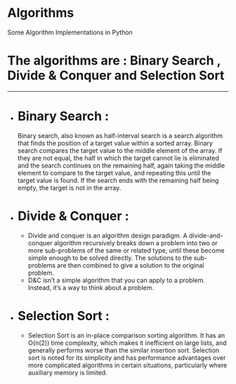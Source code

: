 # Algorithms  
Some Algorithm Implementations in Python 

# The algorithms are : Binary Search , Divide & Conquer and Selection Sort
---------------------------------------------------------------------------------
   - # Binary Search :
        Binary search, also known as half-interval search is a search algorithm that finds the position of a target value within a sorted array. Binary search compares the target value to the middle element of the array. If they are not equal, the half in which the target cannot lie is eliminated and the search continues on the remaining half, again taking the middle element to compare to the target value, and repeating this until the target value is found. If the search ends with the remaining half being empty, the target is not in the array.
   
   - # Divide & Conquer :
        - Divide and conquer is an algorithm design paradigm. A divide-and-conquer algorithm recursively breaks down a problem into two or more sub-problems of the same or related type, until these become simple enough to be solved directly. The solutions to the sub-problems are then combined to give a solution to the original problem.
        - D&C isn’t a simple algorithm that you can apply to a problem. Instead, it’s a way to think about a problem.
      
   - # Selection Sort :
        - Selection Sort is an in-place comparison sorting algorithm. It has an O(n(2)) time complexity, which makes it inefficient on large lists, and generally performs worse than the similar insertion sort. Selection sort is noted for its simplicity and has performance advantages over more complicated algorithms in certain situations, particularly where auxiliary memory is limited.
